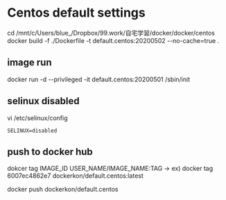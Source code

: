 # Centos default settings

cd /mnt/c/Users/blue_/Dropbox/99.work/自宅学習/docker/docker/centos
docker build -f ./Dockerfile -t default.centos:20200502 --no-cache=true .

## image run

docker run -d --privileged -it default.centos:20200501 /sbin/init

## selinux disabled

vi /etc/selinux/config

~~~
SELINUX=disabled
~~~

## push to docker hub

dokcer tag IMAGE_ID USER_NAME/IMAGE_NAME:TAG
 -> ex) docker tag 6007ec4862e7 dockerkon/default.centos:latest

docker push dockerkon/default.centos
